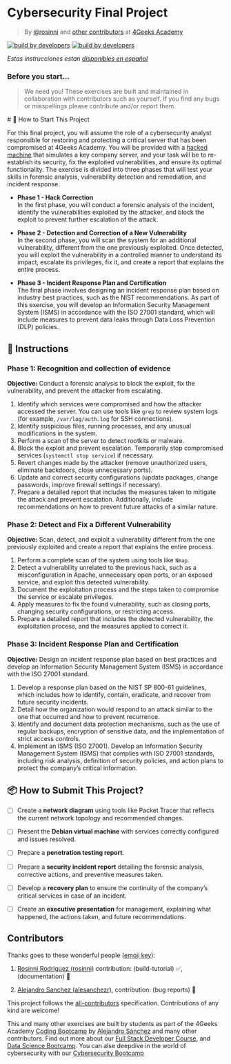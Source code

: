 <!-- hide -->
# Cybersecurity Final Project

> By [@rosinni](https://github.com/rosinni) and [other contributors](https://github.com/breatheco-de/cybersecurity-final-project/graphs/contributors) at [4Geeks Academy](https://4geeksacademy.co/)

[![build by developers](https://img.shields.io/badge/build_by-Developers-blue)](https://4geeks.com)
[![build by developers](https://img.shields.io/twitter/follow/4geeksacademy?style=social&logo=twitter)](https://twitter.com/4geeksacademy)

*Estas instrucciones estan [disponibles en español](https://github.com/breatheco-de/cybersecurity-final-project/blob/main/README.es.md)*

### Before you start...

> We need you! These exercises are built and maintained in collaboration with contributors such as yourself. If you find any bugs or misspellings please contribute and/or report them.
<!-- endhide -->

<onlyfor saas="true" withBanner="true">
# 🌱 How to Start This Project

For this final project, you will assume the role of a cybersecurity analyst responsible for restoring and protecting a critical server that has been compromised at 4Geeks Academy. You will be provided with a [hacked machine](https://storage.googleapis.com/breathecode/virtualbox/debian-final-project.ova) that simulates a key company server, and your task will be to re-establish its security, fix the exploited vulnerabilities, and ensure its optimal functionality. The exercise is divided into three phases that will test your skills in forensic analysis, vulnerability detection and remediation, and incident response.

- **Phase 1 - Hack Correction**  
In the first phase, you will conduct a forensic analysis of the incident, identify the vulnerabilities exploited by the attacker, and block the exploit to prevent further escalation of the attack.

- **Phase 2 - Detection and Correction of a New Vulnerability**  
In the second phase, you will scan the system for an additional vulnerability, different from the one previously exploited. Once detected, you will exploit the vulnerability in a controlled manner to understand its impact, escalate its privileges, fix it, and create a report that explains the entire process.

- **Phase 3 - Incident Response Plan and Certification**  
The final phase involves designing an incident response plan based on industry best practices, such as the NIST recommendations. As part of this exercise, you will develop an Information Security Management System (ISMS) in accordance with the ISO 27001 standard, which will include measures to prevent data leaks through Data Loss Prevention (DLP) policies.
</onlyfor>

## 📝 Instructions

### Phase 1: Recognition and collection of evidence

**Objective:** Conduct a forensic analysis to block the exploit, fix the vulnerability, and prevent the attacker from escalating.

1. Identify which services were compromised and how the attacker accessed the server. You can use tools like `grep` to review system logs (for example, `/var/log/auth.log` for SSH connections).
2. Identify suspicious files, running processes, and any unusual modifications in the system.
3. Perform a scan of the server to detect rootkits or malware.
4. Block the exploit and prevent escalation. Temporarily stop compromised services (`systemctl stop service`) if necessary.
5. Revert changes made by the attacker (remove unauthorized users, eliminate backdoors, close unnecessary ports).
6. Update and correct security configurations (update packages, change passwords, improve firewall settings if necessary).
7. Prepare a detailed report that includes the measures taken to mitigate the attack and prevent escalation. Additionally, include recommendations on how to prevent future attacks of a similar nature.


### Phase 2: Detect and Fix a Different Vulnerability

**Objective:** Scan, detect, and exploit a vulnerability different from the one previously exploited and create a report that explains the entire process.

1. Perform a complete scan of the system using tools like `Nmap`.
2. Detect a vulnerability unrelated to the previous hack, such as a misconfiguration in Apache, unnecessary open ports, or an exposed service, and exploit this detected vulnerability.
3. Document the exploitation process and the steps taken to compromise the service or escalate privileges.
4. Apply measures to fix the found vulnerability, such as closing ports, changing security configurations, or restricting access.
5. Prepare a detailed report that includes the detected vulnerability, the exploitation process, and the measures applied to correct it.


### Phase 3: Incident Response Plan and Certification

**Objective:** Design an incident response plan based on best practices and develop an Information Security Management System (ISMS) in accordance with the ISO 27001 standard.

1. Develop a response plan based on the NIST SP 800-61 guidelines, which includes how to identify, contain, eradicate, and recover from future security incidents.
2. Detail how the organization would respond to an attack similar to the one that occurred and how to prevent recurrence.
3. Identify and document data protection mechanisms, such as the use of regular backups, encryption of sensitive data, and the implementation of strict access controls.
4. Implement an ISMS (ISO 27001). Develop an Information Security Management System (ISMS) that complies with ISO 27001 standards, including risk analysis, definition of security policies, and action plans to protect the company’s critical information.


## 📦 How to Submit This Project?

- [ ] Create a **network diagram** using tools like Packet Tracer that reflects the current network topology and recommended changes.
- [ ] Present the **Debian virtual machine** with services correctly configured and issues resolved.
- [ ] Prepare a **penetration testing report**.
- [ ] Prepare a **security incident report** detailing the forensic analysis, corrective actions, and preventive measures taken.
- [ ] Develop a **recovery plan** to ensure the continuity of the company’s critical services in case of an incident.
- [ ] Create an **executive presentation** for management, explaining what happened, the actions taken, and future recommendations.


<!-- hide -->
## Contributors

Thanks goes to these wonderful people ([emoji key](https://github.com/kentcdodds/all-contributors#emoji-key)):

1. [Rosinni Rodríguez (rosinni)](https://github.com/rosinni) contribution: (build-tutorial) ✅, (documentation) 📖
  
2. [Alejandro Sanchez (alesanchezr)](https://github.com/alesanchezr),  contribution: (bug reports) 🐛

This project follows the [all-contributors](https://github.com/kentcdodds/all-contributors) specification. Contributions of any kind are welcome!

This and many other exercises are built by students as part of the 4Geeks Academy [Coding Bootcamp](https://4geeksacademy.com/us/coding-bootcamp) by [Alejandro Sánchez](https://twitter.com/alesanchezr) and many other contributors. Find out more about our [Full Stack Developer Course](https://4geeksacademy.com/us/coding-bootcamps/part-time-full-stack-developer), and  [Data Science Bootcamp](https://4geeksacademy.com/us/coding-bootcamps/datascience-machine-learning). You can alse deepdive in the world of cybersecurity with our [Cybersecurity Bootcamp](https://4geeksacademy.com/us/coding-bootcamps/cybersecurity)
<!-- endhide -->

